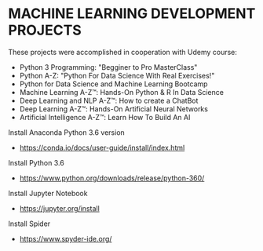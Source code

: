 # MACHINE LEARNING DEVELOPMENT PROJECTS

These projects were accomplished in cooperation with Udemy course:
  - Python 3 Programming: "Begginer to Pro MasterClass"
  - Python A-Z: "Python For Data Science With Real Exercises!"
  - Python for Data Science and Machine Learning Bootcamp
  - Machine Learning A-Z™: Hands-On Python & R In Data Science
  - Deep Learning and NLP A-Z™: How to create a ChatBot
  - Deep Learning A-Z™: Hands-On Artificial Neural Networks
  - Artificial Intelligence A-Z™: Learn How To Build An AI

Install Anaconda Python 3.6 version
  - https://conda.io/docs/user-guide/install/index.html 
  
Install Python 3.6
  - https://www.python.org/downloads/release/python-360/
  
Install Jupyter Notebook
  - https://jupyter.org/install
  
Install Spider
  - https://www.spyder-ide.org/



